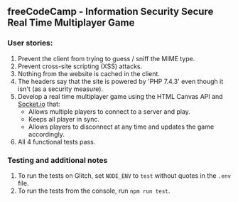 **freeCodeCamp** - Information Security Secure Real Time Multiplayer Game
------

### User stories:

1. Prevent the client from trying to guess / sniff the MIME type.
2. Prevent cross-site scripting (XSS) attacks.
3. Nothing from the website is cached in the client.
4. The headers say that the site is powered by 'PHP 7.4.3' even though it isn't (as a security measure).
5. Develop a real time multiplayer game using the HTML Canvas API and [Socket.io](https://socket.io/) that:
    * Allows multiple players to connect to a server and play.
    * Keeps all player in sync.
    * Allows players to disconnect at any time and updates the game accordingly.
6. All 4 functional tests pass.

### Testing and additional notes

1. To run the tests on Glitch, set `NODE_ENV` to `test` without quotes in the `.env` file.
2. To run the tests from the console, run `npm run test`.
